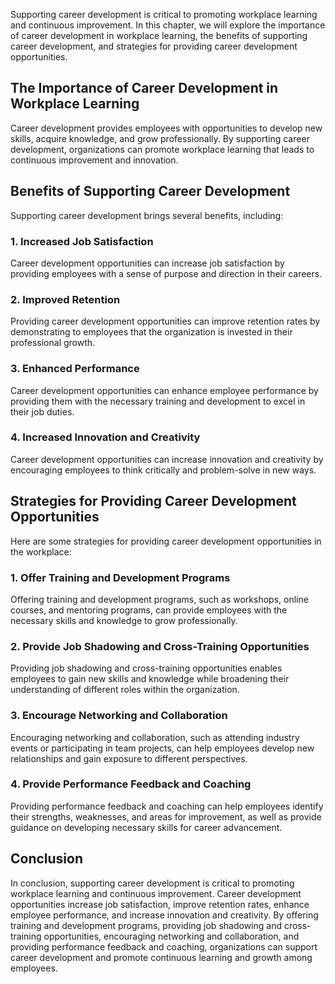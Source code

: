 
Supporting career development is critical to promoting workplace learning and continuous improvement. In this chapter, we will explore the importance of career development in workplace learning, the benefits of supporting career development, and strategies for providing career development opportunities.

The Importance of Career Development in Workplace Learning
----------------------------------------------------------

Career development provides employees with opportunities to develop new skills, acquire knowledge, and grow professionally. By supporting career development, organizations can promote workplace learning that leads to continuous improvement and innovation.

Benefits of Supporting Career Development
-----------------------------------------

Supporting career development brings several benefits, including:

### 1. Increased Job Satisfaction

Career development opportunities can increase job satisfaction by providing employees with a sense of purpose and direction in their careers.

### 2. Improved Retention

Providing career development opportunities can improve retention rates by demonstrating to employees that the organization is invested in their professional growth.

### 3. Enhanced Performance

Career development opportunities can enhance employee performance by providing them with the necessary training and development to excel in their job duties.

### 4. Increased Innovation and Creativity

Career development opportunities can increase innovation and creativity by encouraging employees to think critically and problem-solve in new ways.

Strategies for Providing Career Development Opportunities
---------------------------------------------------------

Here are some strategies for providing career development opportunities in the workplace:

### 1. Offer Training and Development Programs

Offering training and development programs, such as workshops, online courses, and mentoring programs, can provide employees with the necessary skills and knowledge to grow professionally.

### 2. Provide Job Shadowing and Cross-Training Opportunities

Providing job shadowing and cross-training opportunities enables employees to gain new skills and knowledge while broadening their understanding of different roles within the organization.

### 3. Encourage Networking and Collaboration

Encouraging networking and collaboration, such as attending industry events or participating in team projects, can help employees develop new relationships and gain exposure to different perspectives.

### 4. Provide Performance Feedback and Coaching

Providing performance feedback and coaching can help employees identify their strengths, weaknesses, and areas for improvement, as well as provide guidance on developing necessary skills for career advancement.

Conclusion
----------

In conclusion, supporting career development is critical to promoting workplace learning and continuous improvement. Career development opportunities increase job satisfaction, improve retention rates, enhance employee performance, and increase innovation and creativity. By offering training and development programs, providing job shadowing and cross-training opportunities, encouraging networking and collaboration, and providing performance feedback and coaching, organizations can support career development and promote continuous learning and growth among employees.
